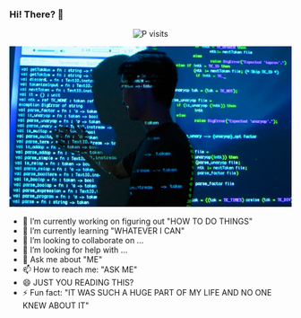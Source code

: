 ### Hi! There? 👋
<p align="center"> <img src="https://komarev.com/ghpvc/?username=Sanchitraina1999" alt="P visits" /> </p>

![Code](https://github.com/Sanchitraina1999/Sanchitraina1999/blob/master/img1.webp)

- 🔭 I’m currently working on figuring out "HOW TO DO THINGS"
- 🌱 I’m currently learning "WHATEVER I CAN"
- 👯 I’m looking to collaborate on ...
- 🤔 I’m looking for help with ...
- 💬 Ask me about "ME"
- 📫 How to reach me: "ASK ME"
- 😄 JUST YOU READING THIS?
- ⚡ Fun fact: "IT WAS SUCH A HUGE PART OF MY LIFE AND NO ONE KNEW ABOUT IT"
